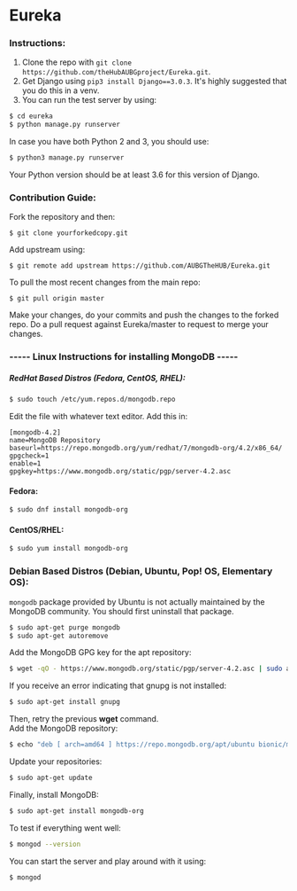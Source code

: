 # Eureka

 ### Instructions:  
 
 
 1. Clone the repo with ```git clone https://github.com/theHubAUBGproject/Eureka.git```.  
 2. Get Django using ```pip3 install Django==3.0.3```. It's highly suggested that you do this in a venv.  
 3. You can run the test server by using:
 ```bash
 $ cd eureka
 $ python manage.py runserver
 ```
 In case you have both Python 2 and 3, you should use:  
```bash
$ python3 manage.py runserver
```

Your Python version should be at least 3.6 for this version of Django.

### Contribution Guide:

 Fork the repository and then:  
 ```
 $ git clone yourforkedcopy.git
 ```   
 Add upstream using: 
 ```
 $ git remote add upstream https://github.com/AUBGTheHUB/Eureka.git
 ```    
 To pull the most recent changes from the main repo:  
  ```
  $ git pull origin master
  ``` 
 Make your changes, do your commits and push the changes to the forked repo.
 Do a pull request against Eureka/master to request to merge your changes.


### ----- Linux Instructions for installing MongoDB -----

#####   RedHat Based Distros (Fedora, CentOS, RHEL):
```bash
$ sudo touch /etc/yum.repos.d/mongodb.repo
```
Edit the file with whatever text editor. Add this in:  
```
[mongodb-4.2]
name=MongoDB Repository
baseurl=https://repo.mongodb.org/yum/redhat/7/mongodb-org/4.2/x86_64/
gpgcheck=1
enable=1
gpgkey=https://www.mongodb.org/static/pgp/server-4.2.asc
```

#### Fedora:
```bash
$ sudo dnf install mongodb-org
```  
#### CentOS/RHEL:  
```bash
$ sudo yum install mongodb-org
```  
  
  
###   Debian Based Distros (Debian, Ubuntu, Pop! OS, Elementary OS):
```mongodb``` package provided by Ubuntu is not actually maintained by the MongoDB community. You should first uninstall that package.  

```bash
$ sudo apt-get purge mongodb
$ sudo apt-get autoremove
```

Add the MongoDB GPG key for the apt repository:  
```bash
$ wget -qO - https://www.mongodb.org/static/pgp/server-4.2.asc | sudo apt-key add -
```

If you receive an error indicating that gnupg is not installed:
```bash
$ sudo apt-get install gnupg
```
Then, retry the previous **wget** command.  
Add the MongoDB repository:
```bash
$ echo "deb [ arch=amd64 ] https://repo.mongodb.org/apt/ubuntu bionic/mongodb-org/4.2 multiverse" | sudo tee /etc/apt/sources.list.d/mongodb.list
```  
Update your repositories:
```bash
$ sudo apt-get update
```

Finally, install MongoDB:
```bash
$ sudo apt-get install mongodb-org
```

To test if everything went well:
```bash
$ mongod --version
```

You can start the server and play around with it using:
```bash
$ mongod
```
